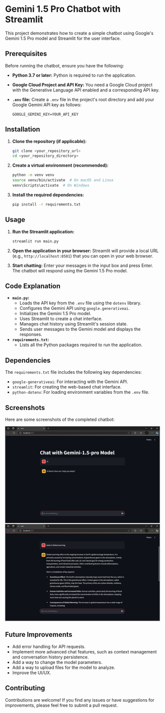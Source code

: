 # Gemini 1.5 Pro Chatbot with Streamlit

This project demonstrates how to create a simple chatbot using Google's Gemini 1.5 Pro model and Streamlit for the user interface.

## Prerequisites

Before running the chatbot, ensure you have the following:

* **Python 3.7 or later:** Python is required to run the application.
* **Google Cloud Project and API Key:** You need a Google Cloud project with the Generative Language API enabled and a corresponding API key.
* **`.env` file:** Create a `.env` file in the project's root directory and add your Google Gemini API key as follows:

    ```
    GOOGLE_GEMINI_KEY=YOUR_API_KEY
    ```

## Installation

1.  **Clone the repository (if applicable):**
    ```bash
    git clone <your_repository_url>
    cd <your_repository_directory>
    ```

2.  **Create a virtual environment (recommended):**
    ```bash
    python -m venv venv
    source venv/bin/activate  # On macOS and Linux
    venv\Scripts\activate  # On Windows
    ```

3.  **Install the required dependencies:**
    ```bash
    pip install -r requirements.txt
    ```

## Usage

1.  **Run the Streamlit application:**
    ```bash
    streamlit run main.py
    ```

2.  **Open the application in your browser:** Streamlit will provide a local URL (e.g., `http://localhost:8501`) that you can open in your web browser.

3.  **Start chatting:** Enter your messages in the input box and press Enter. The chatbot will respond using the Gemini 1.5 Pro model.

## Code Explanation

* **`main.py`:**
    * Loads the API key from the `.env` file using the `dotenv` library.
    * Configures the Gemini API using `google.generativeai`.
    * Initializes the Gemini 1.5 Pro model.
    * Uses Streamlit to create a chat interface.
    * Manages chat history using Streamlit's session state.
    * Sends user messages to the Gemini model and displays the responses.
* **`requirements.txt`:**
    * Lists all the Python packages required to run the application.

## Dependencies

The `requirements.txt` file includes the following key dependencies:

* `google-generativeai`: For interacting with the Gemini API.
* `streamlit`: For creating the web-based chat interface.
* `python-dotenv`: For loading environment variables from the `.env` file.

## Screenshots

Here are some screenshots of the completed chatbot:

![Screenshot 1](https://github.com/vaish-navi-n/AI-Chatbot/blob/main/Screenshot%20chatbot.png)
![Screenshot 2](https://github.com/vaish-navi-n/AI-Chatbot/blob/main/Screenshot%20chatbot%202.png)


## Future Improvements

* Add error handling for API requests.
* Implement more advanced chat features, such as context management and conversation history persistence.
* Add a way to change the model parameters.
* Add a way to upload files for the model to analyze.
* Improve the UI/UX.

## Contributing

Contributions are welcome! If you find any issues or have suggestions for improvements, please feel free to submit a pull request.
